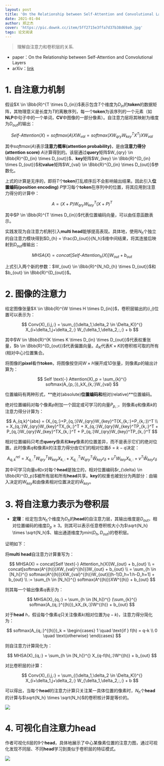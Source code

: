 ```yaml
---
layout: post
title: 'On the Relationship between Self-Attention and Convolutional Layers'
date: 2021-01-04
author: 郑之杰
cover: 'https://pic.downk.cc/item/5ff2715e3ffa7d37b38d69a9.jpg'
tags: 论文阅读
---
```


> 理解自注意力和卷积层的关系.

- paper：On the Relationship between Self-Attention and Convolutional Layers
- arXiv：[link](https://arxiv.org/abs/1911.03584)

# 1. 自注意力机制
假设$X \in \Bbb{R}^{T \times D_{in}}$表示包含$T$个维度为$D_{in}$的**token**的数据矩阵，其物理意义是长度为$T$的离散序列，每一个**token**为该序列的一个元素（如**NLP**中句子中的一个单词，**CV**中图像的一部分像素）。自注意力层将其映射为维度为$D_{out}$的输出：

$$ Self \text{-} Attention(X) = softmax(A)XW_{val} = softmax(XW_{qry}W_{key}^TX^T)XW_{val} $$

其中$softmax(A)$表示**注意力概率(attention probability)**，是由**注意力得分(attention score)** $A$计算得到的。该层通过**query**矩阵$W_{qry} \in \Bbb{R}^{D_{in} \times D_{out}}$、**key**矩阵$W_{key} \in \Bbb{R}^{D_{in} \times D_{out}}$和**value**矩阵$W_{val} \in \Bbb{R}^{D_{in} \times D_{out}}$参数化。

上式的计算是无序的，即将$T$个**token**打乱顺序后不会影响输出结果。因此引入**位置编码(position encoding)** $P$学习每个**token**在序列中的位置，将其应用到注意力得分的计算中：

$$ A = (X+P)W_{qry}W_{key}^T(X+P)^T $$

其中$P \in \Bbb{R}^{T \times D_{in}}$代表位置编码向量，可以由任意函数表示。

实践发现为自注意力机制引入**multi head**能够提高表现。具体地，使用$N_h$个独立的自注意力模块得到$D_{h} = \frac{D_{out}}{N_h}$维中间结果，将其连接后映射到$D_{out}$维输出：

$$ MHSA(X) = concat[Self \text{-} Attention_h(X)]W_{out} + b_{out} $$

上式引入两个新的参数：$W_{out} \in \Bbb{R}^{N_hD_{h} \times D_{out}}$和$b_{out} \in \Bbb{R}^{D_{out}}$。

# 2. 图像的注意力
给定图像张量$X \in \Bbb{R}^{W \times H \times D_{in}}$，卷积层输出的$(i,j)$位置可以表示为：

$$ Conv(X)_{i,j,:} = \sum_{(\delta_1,\delta_2 \in \Delta_K)}^{} X_{i+\delta_1,j+\delta_2,:} W_{\delta_1,\delta_2,:,:} + b $$

其中$W \in \Bbb{R}^{K \times K \times D_{in} \times D_{out}}$代表权重张量，$b \in \Bbb{R}^{D_{out}}$代表偏置向量。$\Delta_K$代表$K \times K$的卷积核可取的所有(相对中心)位置集合。

将图像的**pixel**看作**token**，将图像按空间$W \times H$展开成$1D$张量，则像素$p$的输出计算为：

$$ Self \text{-} Attention(X)_p = \sum_{k}^{} softmax(A_{p,:})_kX_{k,:}W_{val} $$

位置编码有两种形式，**绝对(absolute)**位置编码和**相对(relative)**位置编码。

绝对位置编码对每个像素$p$附加一个固定或可学习的向量$P_{p,:}$，则像素$q$和像素$k$的注意力得分计算为：

$$ A_{q,k}^{abs} = (X_{q,:}+P_{q,:})W_{qry}W_{key}^T(X_{k,:}+P_{k,:})^T \\ = X_{q,:}W_{qry}W_{key}^TX_{k,:}^T + X_{q,:}W_{qry}W_{key}^TP_{k,:}^T + P_{q,:}W_{qry}W_{key}^TX_{k,:}^T + P_{q,:}W_{qry}W_{key}^TP_{k,:}^T $$

相对位置编码只考虑**query**像素和**key**像素的位置差异，而不是表示它们的绝对位置。此时像素$q$和像素$k$的注意力得分由它们的相对位置$\delta = k - q$决定：

$$ A_{q,k}^{rel} = X_{q,:}^TW_{qry}^TW_{key}X_{k,:} + X_{q,:}^TW_{qry}^T \hat{W}_{key}r_{\delta} + u^TW_{key}X_{k,:} + v^T \hat{W}_{key}r_{\delta} $$

其中可学习向量$u$和$v$对每个**head**是独立的，相对位置编码$r_{\delta} \in \Bbb{R}^{D_p}$被所有层和所有**head**共享。**key**的权重也被划分为两部分：由输入决定的$W_{key}$和由像素相对位置决定的$\hat{W}_{key}$。

# 3. 将自注意力表示为卷积层
- **定理**：给定包含$N_h$个维度为$D_{h}$的**head**的自注意力层，其输出维度是$D_{out}$，相对位置编码的维度$D_p ≥ 3$。则其可以表示任意卷积核大小为$\sqrt{N_h} \times \sqrt{N_h}$、输出通道维度为$min(D_h,D_{out})$的卷积层。

证明如下：

将**multi head**自注意力计算重写为：

$$ MHSA(X) = concat[Self \text{-} Attention_h(X)]W_{out} + b_{out} \\ = concat[softmax(A^{(h)})XW_{val}^{(h)}]W_{out} + b_{out} \\ = \sum_{h \in [N_h]}^{} softmax(A^{(h)})XW_{val}^{(h)}W_{out}[(h-1)D_h+1:h-D_h+1] + b_{out} \\ := \sum_{h \in [N_h]}^{} softmax(A^{(h)})XW^{(h)} + b_{out} $$

则其每一个输出像素$q$表示为：

$$ MHSA(X)_{q,:} = \sum_{h \in [N_h]}^{} (\sum_{k}^{} softmax(A_{q,:}^{(h)})_kX_{k,:})W^{(h)} + b_{out} $$

对于**head** $h$，假设每个像素$q$只关注像素$k$(相对位置为$q-k$)，注意力得分简化为：

$$ softmax(A_{q,:}^{(h)})_k = \begin{cases} 1 \quad \text{if } f(h) = q-k \\ 0 \quad \text{otherwise} \end{cases} $$

则自注意力计算简化为：

$$ MHSA(X)_{q,:} = \sum_{h \in [N_h]}^{} X_{q-f(h),:}W^{(h)} + b_{out} $$

对比卷积层的计算：

$$ Conv(X)_{i,j,:} = \sum_{(\delta_1,\delta_2 \in \Delta_K)}^{} X_{i+\delta_1,j+\delta_2,:} W_{\delta_1,\delta_2,:,:} + b $$

可以得出，当每个**head**的注意力计算只关注某一具体位置的像素时，$N_h$个**head**的计算与$\sqrt{N_h} \times \sqrt{N_h}$的卷积核计算是等价的。

![](https://pic.downk.cc/item/5ff52ab03ffa7d37b3642d3f.jpg)

# 4. 可视化自注意力head
作者可视化$6$层的$9$个**head**，具体地展示了中心某像素位置的注意力图，通过可视化发现不同层、不同**head**学习到类似于卷积层的特征模式。

![](https://pic.downk.cc/item/5ff52ae33ffa7d37b3645390.jpg)